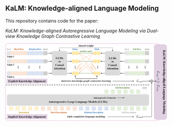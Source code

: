 ## KaLM: Knowledge-aligned Language Modeling

This repository contains code for the paper: 

*KaLM: Knowledge-aligned Autoregressive Language Modeling via Dual-view Knowledge Graph Contrastive Learning*

![](figs/KaLM-on.png)

